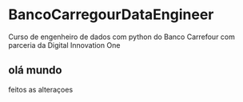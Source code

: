 # BancoCarregourDataEngineer

Curso de engenheiro de dados com python do Banco Carrefour com parceria da Digital Innovation One

## olá mundo

feitos as alteraçoes

